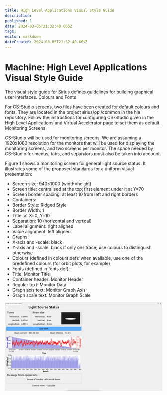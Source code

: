 ```yaml
---
title: High Level Applications Visual Style Guide
description: 
published: 1
date: 2024-03-05T21:32:40.665Z
tags: 
editor: markdown
dateCreated: 2024-03-05T21:32:40.665Z
---
```


# Machine: High Level Applications Visual Style Guide

The visual style guide for Sirius defines guidelines for building graphical user interfaces.
Colours and Fonts

For CS-Studio screens, two files have been created for default colours and fonts. They are located in the project sirius/opi/common in the hla repository. Follow the instructions for configuring CS-Studio given in the High Level Applications and Virtual Accelerator page to set them as default.
Monitoring Screens

CS-Studio will be used for monitoring screens. We are assuming a 1920x1080 resolution for the monitors that will be used for displaying the monitoring screens, and two screens per monitor. The space needed by CS-Studio for menus, tabs, and separators must also be taken into account.

Figure 1 shows a monitoring screen for general light source status. It illustrates some of the proposed standards for a uniform visual presentation:

* Screen size: 940×1000 (width×height)
* Screen title: centralised at the top; first element under it at Y=70
* Screen border spacing: at least 10 from left and right borders
* Containers:
 * Border Style: Ridged Style
 * Border Width: 1
 * Title: at X=0, Y=10
 * Separation: 10 (horizontal and vertical)
 * Label alignment: right aligned
 * Value alignment: left aligned
* Graphs:
 * X-axis and -scale: black
 * Y-axis and -scale: black if only one trace; use colours to distinguish otherwise
* Colours (defined in colours.def): when available, use one of the predefined colours (for orbit plots, for example)
* Fonts (defined in fonts.def):
 * Title: Monitor Title
 * Container header: Monitor Header
 * Regular text: Monitor Data
 * Graph axis text: Monitor Graph Axis
 * Graph scale text: Monitor Graph Scale

 ![](/img/machine/hla_visual_guide/hla_opi_light_source_status.png)